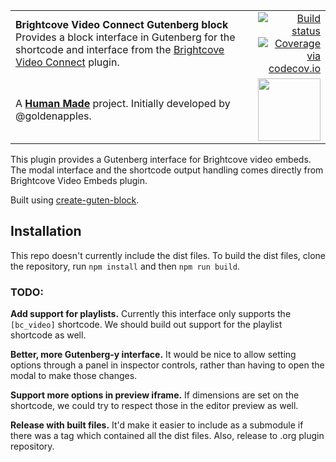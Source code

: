 <table width="100%">
	<tr>
		<td align="left" width="70">
			<strong>Brightcove Video Connect Gutenberg block</strong><br />
			Provides a block interface in Gutenberg for the shortcode and interface from the <a href="https://github.com/10up/brightcove-video-connect">Brightcove Video Connect</a> plugin.
		</td>
		<td align="right" width="20%">
			<a href="https://travis-ci.org/humanmade/tachyon-plugin">
				<img src="https://travis-ci.org/humanmade/brightcove-video-connect-gutenberg.svg?branch=master" alt="Build status">
			</a>
			<a href="http://codecov.io/github/humanmade/brightcove-video-connect-gutenberg?branch=master">
				<img src="http://codecov.io/github/humanmade/brightcove-video-connect-gutenberg/coverage.svg?branch=master" alt="Coverage via codecov.io" />
			</a>
		</td>
	</tr>
	<tr>
		<td>
			A <strong><a href="https://hmn.md/">Human Made</a></strong> project. Initially developed by @goldenapples.
		</td>
		<td align="center">
			<img src="https://hmn.md/content/themes/hmnmd/assets/images/hm-logo.svg" width="100" />
		</td>
	</tr>
</table>

This plugin provides a Gutenberg interface for Brightcove video embeds. The modal interface and the shortcode output handling comes directly from Brightcove Video Embeds plugin.

Built using [create-guten-block](https://github.com/ahmadawais/create-guten-block).


## Installation

This repo doesn't currently include the dist files. To build the dist files, clone the repository, run `npm install` and then `npm run build`.


### TODO:

**Add support for playlists.** Currently this interface only supports the `[bc_video]` shortcode. We should build out support for the playlist shortcode as well.

**Better, more Gutenberg-y interface.** It would be nice to allow setting options through a panel in inspector controls, rather than having to open the modal to make those changes.

**Support more options in preview iframe.** If dimensions are set on the shortcode, we could try to respect those in the editor preview as well.

**Release with built files.** It'd make it easier to include as a submodule if there was a tag which contained all the dist files. Also, release to .org plugin repository.



